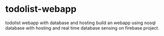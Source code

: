# todolist-webapp
todolist webapp with database and hosting
build an webapp using nosql database with hosting and real time database sensing on firebase project.
